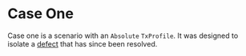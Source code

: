 # Case One

Case one is a scenario with an `Absolute` `TxProfile`. It was designed to 
isolate a [defect](https://github.com/EVerest/libocpp/issues/609) that 
has since been resolved. 
